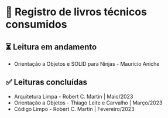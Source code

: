 # 📖 Registro de livros técnicos consumidos

## ⏳ Leitura em andamento
- Orientação a Objetos e SOLID para Ninjas - Mauricio Aniche

## ✅ Leituras concluídas
- Arquitetura Limpa - Robert C. Martin | Maio/2023
- Orientação a Objetos - Thiago Leite e Carvalho | Março/2023
- Código Limpo - Robert C. Martin | Fevereiro/2023
